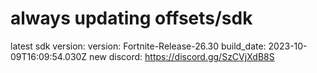 # always updating offsets/sdk
latest sdk version:
version: Fortnite-Release-26.30
build_date: 2023-10-09T16:09:54.030Z
new discord:
https://discord.gg/SzCVjXdB8S 
